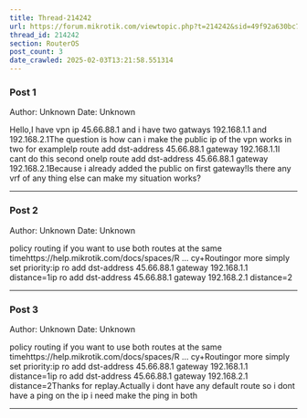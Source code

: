```yaml
---
title: Thread-214242
url: https://forum.mikrotik.com/viewtopic.php?t=214242&sid=49f92a630bc7970d8ca50523be880e8f
thread_id: 214242
section: RouterOS
post_count: 3
date_crawled: 2025-02-03T13:21:58.551314
---
```


### Post 1
Author: Unknown
Date: Unknown

Hello,I have vpn ip 45.66.88.1 and i have two gatways 192.168.1.1 and 192.168.2.1The question is how can i make the public ip of the vpn works in two for exampleIp route add dst-address 45.66.88.1 gateway 192.168.1.1I cant do this second oneIp route add dst-address 45.66.88.1 gateway 192.168.2.1Because i already added the public on first gateway!Is there any vrf of any thing else can make my situation works?

---
### Post 2
Author: Unknown
Date: Unknown

policy routing if you want to use both routes at the same timehttps://help.mikrotik.com/docs/spaces/R ... cy+Routingor more simply set priority:ip ro add dst-address 45.66.88.1 gateway 192.168.1.1 distance=1ip ro add dst-address 45.66.88.1 gateway 192.168.2.1 distance=2

---
### Post 3
Author: Unknown
Date: Unknown

policy routing if you want to use both routes at the same timehttps://help.mikrotik.com/docs/spaces/R ... cy+Routingor more simply set priority:ip ro add dst-address 45.66.88.1 gateway 192.168.1.1 distance=1ip ro add dst-address 45.66.88.1 gateway 192.168.2.1 distance=2Thanks for replay.Actually i dont have any default route so i dont have a ping on the ip i need make the ping in both

---
